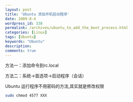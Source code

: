 ```yaml
---
layout: post
title: 'Ubuntu 添加开机启动程序'
date: 2009-8-4
wordpress_id: 338
permalink: /archives/ubuntu_to_add_the_boot_process.html
categories: [Linux]
tags: [Ubuntu]
keywords: "Ubuntu"
description: 
comments: true
---
```


方法一：添加命令到rc.local

方法二：系统->首选项->启动程序（会话）

Ubuntu 运行程序不用密码的方法,其实就是修改权限

``` bash
sudo chmod 4577 XXX
``` 
